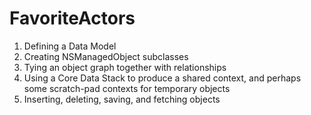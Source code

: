 # FavoriteActors

1. Defining a Data Model
2. Creating NSManagedObject subclasses
3. Tying an object graph together with relationships
4. Using a Core Data Stack to produce a shared context, and perhaps some scratch-pad contexts for temporary objects
5. Inserting, deleting, saving, and fetching objects
